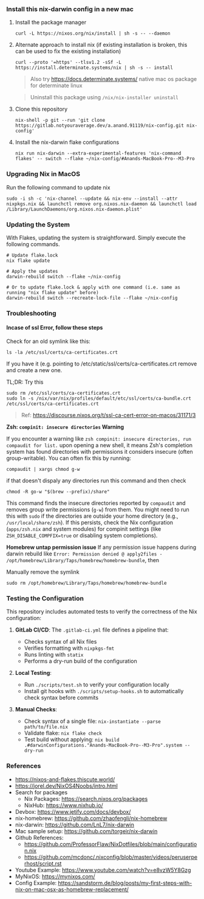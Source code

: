 ### Install this nix-darwin config in a new mac

1. Install the package manager
    ```shell
   curl -L https://nixos.org/nix/install | sh -s -- --daemon
    ```
2. Alternate approach to install nix (if existing installation is broken, this can be used to fix the existing
   installation)
    ```shell
    curl --proto '=https' --tlsv1.2 -sSf -L https://install.determinate.systems/nix | sh -s -- install
    ```
   > Also try https://docs.determinate.systems/ native mac os package for determinate linux

   > Uninstall this package using `/nix/nix-installer uninstall`

3. Clone this repository
   ```shell
   nix-shell -p git --run 'git clone https://gitlab.notyouraverage.dev/a.anand.91119/nix-config.git nix-config'
   ```
4. Install the nix-darwin flake configurations
   ```shell
   nix run nix-darwin --extra-experimental-features 'nix-command flakes' -- switch --flake ~/nix-config/#Anands-MacBook-Pro--M3-Pro
   ```

### Upgrading Nix in MacOS

Run the following command to update nix

```shell
sudo -i sh -c 'nix-channel --update && nix-env --install --attr nixpkgs.nix && launchctl remove org.nixos.nix-daemon && launchctl load /Library/LaunchDaemons/org.nixos.nix-daemon.plist'
```

### Updating the System

With Flakes, updating the system is straightforward. Simply execute the following commands.

```shell
# Update flake.lock
nix flake update

# Apply the updates
darwin-rebuild switch --flake ~/nix-config

# Or to update flake.lock & apply with one command (i.e. same as running "nix flake update" before)
darwin-rebuild switch --recreate-lock-file --flake ~/nix-config
```

### Troubleshooting

#### Incase of ssl Error, follow these steps

Check for an old symlink like this:

```shell
ls -la /etc/ssl/certs/ca-certificates.crt
```

If you have it (e.g. pointing to /etc/static/ssl/certs/ca-certificates.crt remove and create a new one.

TL;DR: Try this

```shell
sudo rm /etc/ssl/certs/ca-certificates.crt
sudo ln -s /nix/var/nix/profiles/default/etc/ssl/certs/ca-bundle.crt /etc/ssl/certs/ca-certificates.crt
```

> Ref: https://discourse.nixos.org/t/ssl-ca-cert-error-on-macos/31171/3


**Zsh: `compinit: insecure directories` Warning**

If you encounter a warning like `zsh compinit: insecure directories, run compaudit for list.` upon opening a new shell,
it means Zsh's completion system has found directories with permissions it considers insecure (often group-writable).
You can often fix this by running:

```shell
compaudit | xargs chmod g-w
```

if that doesn't dispaly any directories run this command and then check

```shell
chmod -R go-w "$(brew --prefix)/share"
```

This command finds the insecure directories reported by `compaudit` and removes group write permissions (`g-w`) from
them. You might need to run this with `sudo` if the directories are outside your home directory (e.g.,
`/usr/local/share/zsh`). If this persists, check the Nix configuration (`apps/zsh.nix` and system modules) for compinit
settings (like `ZSH_DISABLE_COMPFIX=true` or disabling system completions).

**Homebrew untap permission issue**
If any permission issue happens during darwin rebuild like
`Error: Permission denied @ apply2files - /opt/homebrew/Library/Taps/homebrew/homebrew-bundle`, then

Manually remove the symlink

```shell
sudo rm /opt/homebrew/Library/Taps/homebrew/homebrew-bundle
```

### Testing the Configuration

This repository includes automated tests to verify the correctness of the Nix configuration:

1. **GitLab CI/CD**: The `.gitlab-ci.yml` file defines a pipeline that:
    - Checks syntax of all Nix files
    - Verifies formatting with `nixpkgs-fmt`
    - Runs linting with `statix`
    - Performs a dry-run build of the configuration

2. **Local Testing**:
    - Run `./scripts/test.sh` to verify your configuration locally
    - Install git hooks with `./scripts/setup-hooks.sh` to automatically check syntax before commits

3. **Manual Checks**:
    - Check syntax of a single file: `nix-instantiate --parse path/to/file.nix`
    - Validate flake: `nix flake check`
    - Test build without applying: `nix build .#darwinConfigurations."Anands-MacBook-Pro--M3-Pro".system --dry-run`

### References

- https://nixos-and-flakes.thiscute.world/
- https://jorel.dev/NixOS4Noobs/intro.html
- Search for packages
    - Nix Packages: https://search.nixos.org/packages
    - NixHub: https://www.nixhub.io/
- Devbox: https://www.jetify.com/docs/devbox/
- nix-homebrew: https://github.com/zhaofengli/nix-homebrew
- nix-darwin: https://github.com/LnL7/nix-darwin
- Mac sample setup: https://github.com/torgeir/nix-darwin
- Github References:
    - https://github.com/ProfessorFlaw/NixDotfiles/blob/main/configuration.nix
    - https://github.com/mcdonc/.nixconfig/blob/master/videos/peruserperhost/script.rst
- Youtube Example: https://www.youtube.com/watch?v=e8vzW5Y8Gzg
- MyNixOS: https://mynixos.com/
- Config Example: https://sandstorm.de/blog/posts/my-first-steps-with-nix-on-mac-osx-as-homebrew-replacement/
